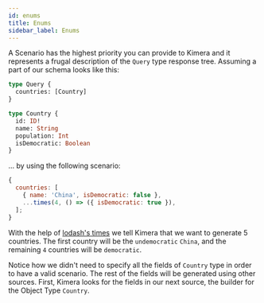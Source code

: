 ```yaml
---
id: enums
title: Enums
sidebar_label: Enums
---
```


A Scenario has the highest priority you can provide to Kimera and it represents a frugal description of the `Query` type response tree. Assuming a part of our schema looks like this:

```graphql
type Query {
  countries: [Country]
}

type Country {
  id: ID!
  name: String
  population: Int
  isDemocratic: Boolean
}
```

... by using the following scenario:

```js
{
  countries: [
    { name: 'China', isDemocratic: false },
    ...times(4, () => ({ isDemocratic: true }),
  ];
}
```

With the help of [lodash's times](https://lodash.com/docs/4.17.11#times) we tell Kimera that we want to generate 5 countries. The first country will be the `undemocratic` `China`, and the remaining `4` countries will be `democratic`.

Notice how we didn't need to specify all the fields of `Country` type in order to have a valid scenario. The rest of the fields will be generated using other sources. First, Kimera looks for the fields in our next source, the builder for the Object Type `Country`.
